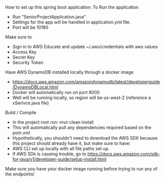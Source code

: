 How to set up this spring boot application:
To Run the application
- Run "SeniorProjectApplication.java"
- Settings for the app will be handled in application.yml file.
- Port will be 10180

Make sure to
- Sign in to AWS Educate and update ~/.aws/credentials with aws values
- Access Key
- Secret Key
- Security Token

Have AWS DynamoDB installed locally through a docker image
- https://docs.aws.amazon.com/amazondynamodb/latest/developerguide/DynamoDBLocal.html
- Docker will automatically run on port 8000
- Well will be running locally, so region will be us-west-2 (reference a xSerivce.java file)

Build / Compile
- In the project root run: mvn clean install
- This will automatically pull any dependencies required based on the pom.xml
- Hypothetically, you shouldn't need to download the AWS SDK because this project should already have it, but make sure to have:
- AWS CLI set up locally with all file paths set up.
- If AWS SDk is causing trouble, go to https://docs.aws.amazon.com/sdk-for-java/v1/developer-guide/setup-install.html

Make sure you have your docker image running before trying to run any of the endpoints!